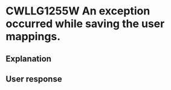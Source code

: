 # CWLLG1255W An exception occurred while saving the user mappings.

## Explanation

## User response